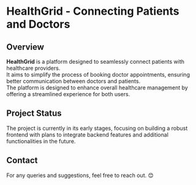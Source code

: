 # HealthGrid - Connecting Patients and Doctors

## Overview
**HealthGrid** is a platform designed to seamlessly connect patients with healthcare providers.  
It aims to simplify the process of booking doctor appointments, ensuring better communication between doctors and patients.  
The platform is designed to enhance overall healthcare management by offering a streamlined experience for both users.

## Project Status
The project is currently in its early stages, focusing on building a robust frontend with plans to integrate backend features and additional functionalities in the future.

## Contact
For any queries and  suggestions, feel free to reach out. 😊
